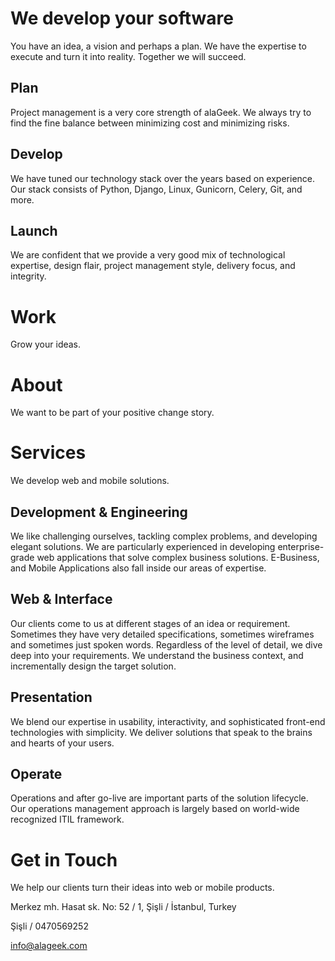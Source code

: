 # We develop your software
You have an idea, a vision and perhaps a plan. We have the expertise to execute and turn it into reality. Together we will succeed.

## Plan
Project management is a very core strength of alaGeek. We always try to find the fine balance between minimizing cost and minimizing risks.

## Develop
We have tuned our technology stack over the years based on experience. Our stack consists of Python, Django, Linux, Gunicorn, Celery, Git, and more.

## Launch
We are confident that we provide a very good mix of technological expertise, design flair, project management style, delivery focus, and integrity.

# Work
Grow your ideas.

# About
We want to be part of your positive change story.

# Services
We develop web and mobile solutions.

## Development & Engineering
We like challenging ourselves, tackling complex problems, and developing elegant solutions. We are particularly experienced in developing enterprise-grade web applications that solve complex business solutions. E-Business, and Mobile Applications also fall inside our areas of expertise.

## Web & Interface
Our clients come to us at different stages of an idea or requirement. Sometimes they have very detailed specifications, sometimes wireframes and sometimes just spoken words. Regardless of the level of detail, we dive deep into your requirements. We understand the business context, and incrementally design the target solution.

## Presentation
We blend our expertise in usability, interactivity, and sophisticated front-end technologies with simplicity. We deliver solutions that speak to the brains and hearts of your users.

## Operate
Operations and after go-live are important parts of the solution lifecycle. Our operations management approach is largely based on world-wide recognized ITIL framework.

# Get in Touch
We help our clients turn their ideas into web or mobile products.

Merkez mh. Hasat sk. No: 52 / 1, Şişli / İstanbul, Turkey

Şişli / 0470569252

info@alageek.com
